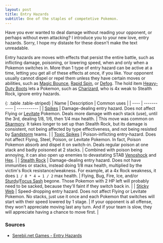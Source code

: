 ```yaml
---
layout: post
title: Entry Hazards
subtitle: One of the staples of competetive Pokemon.
---
```


Have you ever wanted to deal damage without reading your opponent, or perhaps without even attacking? I introduce you to your new love, entry hazards. Sorry, I hope my distaste for these doesn't make the text unreadable.

Entry hazards are moves with effects that persist the entire battle, such as inflicting damage, poisoning, or lowering speed, when and only when a Pokemon switches in. More than 1 type of entry hazard can be active at a time, letting you get all of these effects at once, if you like. Your opponent usually cannot dispel or repel them unless they have certain moves or abilities, such as [Magic Bounce](https://www.serebii.net/abilitydex/magicbounce.shtml), [Rapid Spin](https://www.serebii.net/attackdex-swsh/rapidspin.shtml), or [Defog](https://www.serebii.net/attackdex-swsh/defog.shtml). The hold item [Heavy-Duty Boots](https://www.serebii.net/itemdex/heavy-dutyboots.shtml) lets a Pokemon, such as [Charizard](https://www.serebii.net/pokedex-swsh/charizard/), who is 4x weak to Stealth Rock, ignore entry hazards.

{: .table .table-striped}
| Name | Description | Common uses |
| ---- | ----------- | ----------- |
| [Spikes](https://www.serebii.net/attackdex-swsh/spikes.shtml) | Damage-dealing entry hazard. Does not affect Flying or [Levitate](https://www.serebii.net/games/ability.shtml#levitate) Pokemon. Deals more damage with each stack (use), until the 3rd, dealing 1/8, 1/6, then 1/4 max health. | This move was common on [Skarmory](https://www.serebii.net/pokedex-swsh/skarmory). It takes longer to set up than Stealth Rock, but its damage is consistent, not being affected by type effectiveness, and not being resisted by [Sandstorm](https://www.serebii.net/games/weather.shtml#sandstorm) teams. |
| [Toxic Spikes](https://www.serebii.net/attackdex-swsh/toxicspikes.shtml) | Poison-inflicting entry-hazard. Does not affect Flying, Steel, Poison, or Levitate Pokemon. In fact, Poison Pokemon absorb and dispel it on switch-in. Deals regular poison at one stack and badly poisoned at 2 stacks. | Combined with poison being annoying, it can also open up enemies to devastating STAB [Venoshock](https://www.serebii.net/attackdex-swsh/venoshock.shtml) and [Hex](https://www.serebii.net/attackdex-swsh/hex.shtml). |
| [Stealth Rock](https://www.serebii.net/attackdex-swsh/stealthrock.shtml) | Damage-dealing entry hazard. Does not have immunities or stacks, instead doing 1/8 max health, multiplied by the victim's Rock resistance/weakness. For example, at a 4x Rock weakness, it does `1 / 8 * 4 = 1 / 2` max health. | Flying, Bug, Fire, Ice, and/or [Sturdy](https://www.serebii.net/abilitydex/sturdy.shtml)/[Focus Sash](https://www.serebii.net/itemdex/focussash.shtml) begone. Those Pokemon with 2 HP left will probably need to be sacked, because they'll faint if they switch back in. |
| [Sticky Web](https://www.serebii.net/attackdex-swsh/stickyweb.shtml) | Speed-dropping entry hazard. Does not affect Flying or Levitate Pokemon. No stacks, just use it once and each Pokemon that switches will start with their speed lowered by 1 stage. | If your opponent is all offense, they won't appreciate moving last any turn. And if your team is slow, they will appreciate having a chance to move first. |

### Sources

- [Serebii.net Games - Entry Hazards](https://www.serebii.net/games/entryhazards.shtml)
